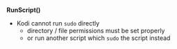 **RunScript()**  
- Kodi cannot run `sudo` directly  
    * directory / file permissions must be set properly
    * or run another script which `sudo` the script instead
